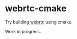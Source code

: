 # webrtc-cmake
Try building [webrtc](https://webrtc.googlesource.com/) using cmake.

Work in progress.